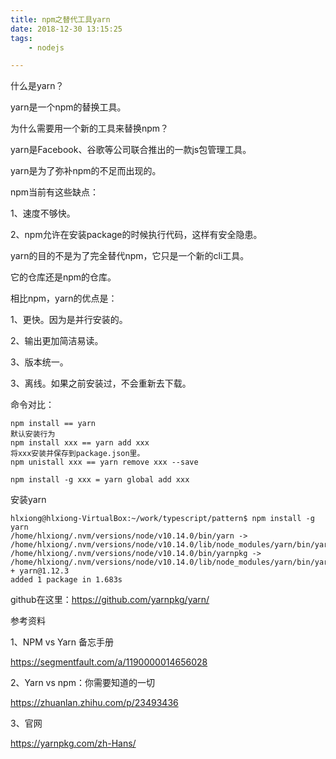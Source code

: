 ```yaml
---
title: npm之替代工具yarn
date: 2018-12-30 13:15:25
tags:
	- nodejs

---
```




什么是yarn？

yarn是一个npm的替换工具。

为什么需要用一个新的工具来替换npm？



yarn是Facebook、谷歌等公司联合推出的一款js包管理工具。

yarn是为了弥补npm的不足而出现的。

npm当前有这些缺点：

1、速度不够快。

2、npm允许在安装package的时候执行代码，这样有安全隐患。

yarn的目的不是为了完全替代npm，它只是一个新的cli工具。

它的仓库还是npm的仓库。

相比npm，yarn的优点是：

1、更快。因为是并行安装的。

2、输出更加简洁易读。

3、版本统一。

3、离线。如果之前安装过，不会重新去下载。

命令对比：

```
npm install == yarn
默认安装行为
npm install xxx == yarn add xxx
将xxx安装并保存到package.json里。
npm unistall xxx == yarn remove xxx --save

npm install -g xxx = yarn global add xxx
```



安装yarn

```
hlxiong@hlxiong-VirtualBox:~/work/typescript/pattern$ npm install -g yarn
/home/hlxiong/.nvm/versions/node/v10.14.0/bin/yarn -> /home/hlxiong/.nvm/versions/node/v10.14.0/lib/node_modules/yarn/bin/yarn.js
/home/hlxiong/.nvm/versions/node/v10.14.0/bin/yarnpkg -> /home/hlxiong/.nvm/versions/node/v10.14.0/lib/node_modules/yarn/bin/yarn.js
+ yarn@1.12.3
added 1 package in 1.683s
```



github在这里：https://github.com/yarnpkg/yarn/



参考资料

1、NPM vs Yarn 备忘手册

https://segmentfault.com/a/1190000014656028

2、Yarn vs npm：你需要知道的一切

https://zhuanlan.zhihu.com/p/23493436

3、官网

https://yarnpkg.com/zh-Hans/